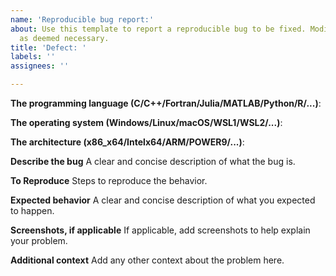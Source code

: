 ```yaml
---
name: 'Reproducible bug report:'
about: Use this template to report a reproducible bug to be fixed. Modify the template
  as deemed necessary.
title: 'Defect: '
labels: ''
assignees: ''

---
```


**The programming language (C/C++/Fortran/Julia/MATLAB/Python/R/...)**: 

**The operating system (Windows/Linux/macOS/WSL1/WSL2/...)**: 

**The architecture (x86_x64/Intelx64/ARM/POWER9/...)**: 

**Describe the bug**
A clear and concise description of what the bug is.

**To Reproduce**
Steps to reproduce the behavior.

**Expected behavior**
A clear and concise description of what you expected to happen.

**Screenshots, if applicable**
If applicable, add screenshots to help explain your problem.

**Additional context**
Add any other context about the problem here.
